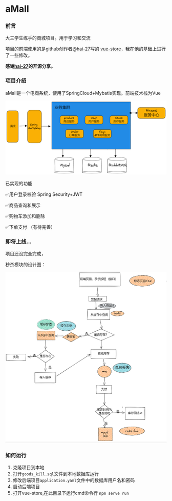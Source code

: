 # aMall

### 前言

大三学生练手的商城项目。用于学习和交流

项目的前端使用的是github创作者@[hai-27](https://github.com/hai-27)写的 [vue-store](https://github.com/hai-27/vue-store)，我在他的基础上进行了一些修改。

**感谢[hai-27](https://github.com/hai-27)的开源分享。**




### 项目介绍

aMall是一个电商系统，使用了SpringCloud+Mybatis实现。前端技术栈为Vue

![image-20220516152508471](https://raw.githubusercontent.com/wingchi-leung/aMall/main/README.assets/image-20220516152508471.png)

已实现的功能

✅用户登录校验 Spring Security+JWT

✅商品查询和展示

✅购物车添加和删除

✅下单支付 （有待完善）



### 即将上线...

项目还没完全完成，

秒杀模块的设计图：

![image-20220516144154387](https://raw.githubusercontent.com/wingchi-leung/aMall/main/README.assets/image-20220516144154387.png)

### 如何运行

1. 克隆项目到本地
2. 打开`goods_kill.sql`文件到本地数据库运行 
3. 修改后端项目`application.yaml`文件中的数据库用户名和密码
4. 启动后端项目
5. 打开vue-store,在此目录下运行cmd命令行 `npm serve run`  
